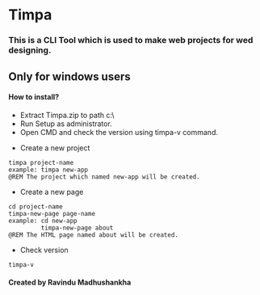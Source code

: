 # Timpa #
### This is a CLI Tool which is used to make web projects for wed designing.  ###
## Only for windows users ##

#### How to install? ####
- Extract Timpa.zip to path c:\
- Run Setup as administrator.
- Open CMD and check the version using timpa-v command.

* Create a new project
``` batch
timpa project-name
example: timpa new-app      
@REM The project which named new-app will be created.
```

* Create a new page
``` batch
cd project-name
timpa-new-page page-name
example: cd new-app
         timpa-new-page about       
@REM The HTML page named about will be created.
```

* Check version
```
timpa-v
```


#### Created by Ravindu Madhushankha ####
